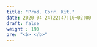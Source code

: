```yaml
---
title: "Prod. Corr. Kit."
date: 2020-04-24T22:47:10+02:00
draft: false
weight : 190
pre: "<b> </b>"
---
```

